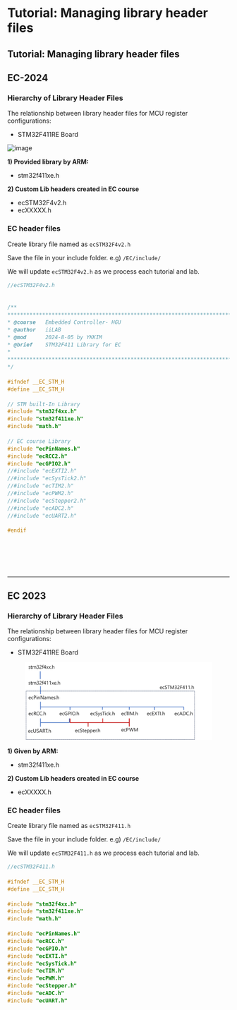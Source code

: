 # Tutorial: Managing library header files

## Tutorial: Managing library header files

## EC-2024

### Hierarchy of Library Header Files

The relationship between library header files for MCU register configurations:

* STM32F411RE Board

![image](https://github.com/user-attachments/assets/78ec9b01-be5f-4483-a32d-df44f70246c3)

**1) Provided library by ARM:**

* stm32f411xe.h

**2) Custom Lib headers created in EC course**

* ecSTM32F4v2.h
* ecXXXXX.h

### EC header files

Create library file named as `ecSTM32F4v2.h`

Save the file in your include folder. e.g) `/EC/include/`

We will update `ecSTM32F4v2.h` as we process each tutorial and lab.

```cpp
//ecSTM32F4v2.h


/**
******************************************************************************
* @course   Embedded Controller- HGU
* @author	iiLAB
* @mod		2024-8-05 by YKKIM
* @brief	STM32F411 Library for EC
*
******************************************************************************
*/

#ifndef __EC_STM_H
#define __EC_STM_H

// STM built-In Library
#include "stm32f4xx.h"
#include "stm32f411xe.h"
#include "math.h"

// EC course Library
#include "ecPinNames.h"
#include "ecRCC2.h"
#include "ecGPIO2.h"
//#include "ecEXTI2.h"
//#include "ecSysTick2.h"
//#include "ecTIM2.h"
//#include "ecPWM2.h"
//#include "ecStepper2.h"
//#include "ecADC2.h"
//#include "ecUART2.h"

#endif



 
```

##



***

## EC 2023

### Hierarchy of Library Header Files

The relationship between library header files for MCU register configurations:

* STM32F411RE Board

<figure><img src="../../.gitbook/assets/image (51).png" alt=""><figcaption></figcaption></figure>

**1) Given by ARM:**

* stm32f411xe.h

**2) Custom Lib headers created in EC course**

* ecXXXXX.h

### EC header files

Create library file named as `ecSTM32F411.h`

Save the file in your include folder. e.g) `/EC/include/`

We will update `ecSTM32F411.h` as we process each tutorial and lab.

```cpp
//ecSTM32F411.h

#ifndef __EC_STM_H
#define __EC_STM_H

#include "stm32f4xx.h"
#include "stm32f411xe.h"
#include "math.h"

#include "ecPinNames.h"
#include "ecRCC.h"
#include "ecGPIO.h"
#include "ecEXTI.h"
#include "ecSysTick.h"
#include "ecTIM.h"
#include "ecPWM.h"
#include "ecStepper.h"
#include "ecADC.h"
#include "ecUART.h"


 
```
